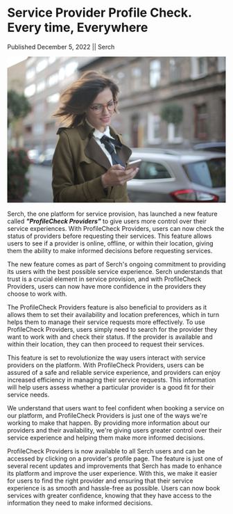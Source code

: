 # Service Provider Profile Check. Every time, Everywhere

Published December 5, 2022 || Serch

![Provider Profile Check](../../../../assets/newsroom/check-availability.jpg)

Serch, the one platform for service provision, has launched a new feature called ***"ProfileCheck Providers"*** to give users more control over their service experiences. With ProfileCheck Providers, users can now check the status of providers before requesting their services. This feature allows users to see if a provider is online, offline, or within their location, giving them the ability to make informed decisions before requesting services.

The new feature comes as part of Serch's ongoing commitment to providing its users with the best possible service experience. Serch understands that trust is a crucial element in service provision, and with ProfileCheck Providers, users can now have more confidence in the providers they choose to work with.

The ProfileCheck Providers feature is also beneficial to providers as it allows them to set their availability and location preferences, which in turn helps them to manage their service requests more effectively. To use ProfileCheck Providers, users simply need to search for the provider they want to work with and check their status. If the provider is available and within their location, they can then proceed to request their services.

This feature is set to revolutionize the way users interact with service providers on the platform. With ProfileCheck Providers, users can be assured of a safe and reliable service experience, and providers can enjoy increased efficiency in managing their service requests. This information will help users assess whether a particular provider is a good fit for their service needs.

We understand that users want to feel confident when booking a service on our platform, and ProfileCheck Providers is just one of the ways we're working to make that happen. By providing more information about our providers and their availability, we're giving users greater control over their service experience and helping them make more informed decisions.

ProfileCheck Providers is now available to all Serch users and can be accessed by clicking on a provider's profile page. The feature is just one of several recent updates and improvements that Serch has made to enhance its platform and improve the user experience. With this, we make it easier for users to find the right provider and ensuring that their service experience is as smooth and hassle-free as possible. Users can now book services with greater confidence, knowing that they have access to the information they need to make informed decisions.
